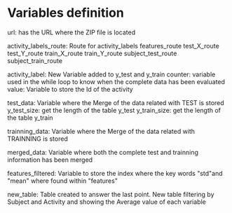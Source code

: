 # Variables definition

url: has the URL where the ZIP file is located

activity_labels_route: Route for activity_labels
features_route 
test_X_route 
test_Y_route 
train_X_route
train_Y_route
subject_test_route
subject_train_route


activity_label: New Variable added to y_test and y_train
counter: variable used in the while loop to know when the complete data has been evaluated
value: Variable to store the Id of the activity

test_data: Variable where the Merge of the data related with TEST is stored
y_test_size: get the length of the table y_test
y_train_size: get the length of the table y_train

trainning_data: Variable where the Merge of the data related with TRAINNING is stored

merged_data: Variable where both the complete test and trainning information has been merged

features_filtered: Variable to store the index where the key words "std"and "mean" where found within "features"

new_table: Table created to answer the last point. New table filtering by Subject and Activity and showing the Average value of each variable
